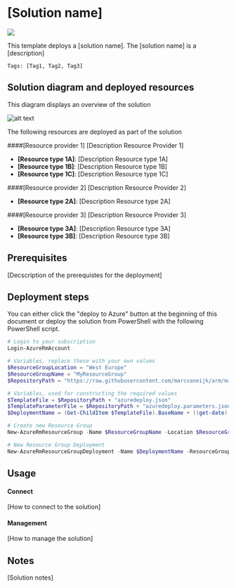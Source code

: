 # [Solution name]

<a href="https://portal.azure.com/#create/Microsoft.Template/uri/https%3A%2F%2Fraw.githubusercontent.com%2Fmarcvaneijk%2Farm%2Fmaster%2F200-nested%2F200-template%2Fazuredeploy.json" target="_blank">
    <img src="http://azuredeploy.net/deploybutton.png"/></a>

This template deploys a [solution name]. The [solution name] is a [description]

`Tags: [Tag1, Tag2, Tag3]`

## Solution diagram and deployed resources

This diagram displays an overview of the solution

![alt text](../master/images/diagram.png "diagram")

The following resources are deployed as part of the solution

####[Resource provider 1]
[Description Resource Provider 1]
+ **[Resource type 1A]**: [Description Resource type 1A]
+ **[Resource type 1B]**: [Description Resource type 1B]
+ **[Resource type 1C]**: [Description Resource type 1C]

####[Resource provider 2]
[Description Resource Provider 2]
+ **[Resource type 2A]**: [Description Resource type 2A]

####[Resource provider 3]
[Description Resource Provider 3]
+ **[Resource type 3A]**: [Description Resource type 3A]
+ **[Resource type 3B]**: [Description Resource type 3B]

## Prerequisites

[Decscription of the prerequistes for the deployment]

## Deployment steps
You can either click the "deploy to Azure" button at the beginning of this document or deploy the solution from PowerShell with the following PowerShell script.

``` PowerShell
# Login to your subscription
Login-AzureRmAccount

# Variables, replace these with your own values
$ResourceGroupLocation = "West Europe"
$ResourceGroupName = "MyResourceGroup"
$RepositoryPath = "https://raw.githubusercontent.com/marcvaneijk/arm/master/200-nested/200-template/"

# Variables, used for constructing the required values
$TemplateFile = $RepositoryPath + "azuredeploy.json"
$TemplateParameterFile = $RepositoryPath + "azuredeploy.parameters.json"
$DeploymentName = (Get-ChildItem $TemplateFile).BaseName + ((get-date).ToUniversalTime()).ToString('MMddyyyyHHmmss')

# Create new Resource Group
New-AzureRmResourceGroup -Name $ResourceGroupName -Location $ResourceGroupLocation

# New Resource Group Deployment
New-AzureRmResourceGroupDeployment -Name $DeploymentName -ResourceGroupName $ResourceGroupName -TemplateFile $TemplateFile -TemplateParameterFile $TemplateParameterFile
```

## Usage
#### Connect
[How to connect to the solution]
#### Management
[How to manage the solution]

## Notes
[Solution notes]